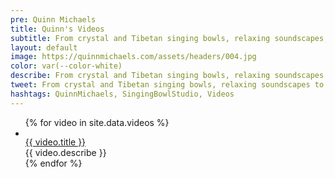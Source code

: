 ```yaml
---
pre: Quinn Michaels
title: Quinn's Videos
subtitle: From crystal and Tibetan singing bowls, relaxing soundscapes, and guided meditations, our videos offer a peaceful escape from the stresses of daily life.
layout: default
image: https://quinnmichaels.com/assets/headers/004.jpg
color: var(--color-white)
describe: From crystal and Tibetan singing bowls, relaxing soundscapes to guided meditations, our videos offer a peaceful escape from the stresses of daily life. Discover the healing benefits of crystal and Tibetan singing bowls and let the harmonious vibrations transport you to a state of tranquility.
tweet: From crystal and Tibetan singing bowls, relaxing soundscapes to guided meditations escape from the stresses of daily life.
hashtags: QuinnMichaels, SingingBowlStudio, Videos
---
```


<article class="bowls">
  <ul>
    {% for video in site.data.videos %}
      <li>
        <div class="video">
          <div class="thumbnail"><a href="https://youtu.be/{{video.id}}" target="youtube"><img src="{{ video.thumbnail }}" alt=""></a></div>
          <div class="title"><a href="https://youtu.be/{{video.id}}" target="youtube">{{ video.title }}</a></div>
          <div class="describe">{{ video.describe }}</div>
        </div>
      </li>
    {% endfor %}
  </ul>
</article>
